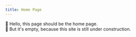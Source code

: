 ```yaml
---
title: Home Page
---
```


:wave: Hello, this page should be the home page. \
:construction: But it's empty, because this site is still under construction.
